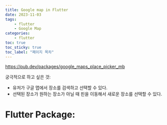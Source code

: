 ```yaml
---
title: Google map in Flutter
date: 2023-11-03
tags: 
    - flutter
    - Google Map
categories: 
    - flutter
toc: true
toc_sticky: true
toc_label: "페이지 목차"
---
```


https://pub.dev/packages/google_maps_place_picker_mb



궁극적으로 하고 싶은 것: 

- 유저가 구글 맵에서 장소를 검색하고 선택할 수 있다. 
- 선택된 장소가 원하는 장소가 아닐 때 핀을 이동해서 새로운 장소를 선택할 수 있다. 

# Flutter Package: 
